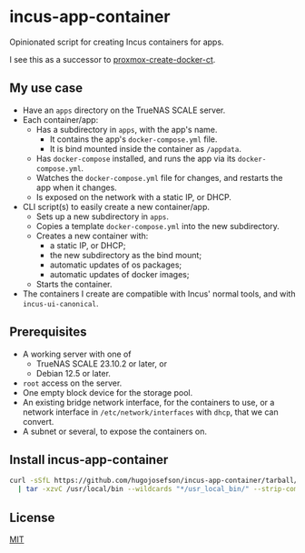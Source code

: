 # incus-app-container

Opinionated script for creating Incus containers for apps.

I see this as a successor to
[proxmox-create-docker-ct](https://github.com/hugojosefson/proxmox-create-docker-ct).

## My use case

- Have an `apps` directory on the TrueNAS SCALE server.
- Each container/app:
  - Has a subdirectory in `apps`, with the app's name.
    - It contains the app's `docker-compose.yml` file.
    - It is bind mounted inside the container as `/appdata`.
  - Has `docker-compose` installed, and runs the app via its
    `docker-compose.yml`.
  - Watches the `docker-compose.yml` file for changes, and restarts the app when
    it changes.
  - Is exposed on the network with a static IP, or DHCP.
- CLI script(s) to easily create a new container/app.
  - Sets up a new subdirectory in `apps`.
  - Copies a template `docker-compose.yml` into the new subdirectory.
  - Creates a new container with:
    - a static IP, or DHCP;
    - the new subdirectory as the bind mount;
    - automatic updates of os packages;
    - automatic updates of docker images;
  - Starts the container.
- The containers I create are compatible with Incus' normal tools, and with
  `incus-ui-canonical`.

## Prerequisites

- A working server with one of
  - TrueNAS SCALE 23.10.2 or later, or
  - Debian 12.5 or later.
- `root` access on the server.
- One empty block device for the storage pool.
- An existing bridge network interface, for the containers to use, or a network
  interface in `/etc/network/interfaces` with `dhcp`, that we can convert.
- A subnet or several, to expose the containers on.

## Install incus-app-container

```sh
curl -sSfL https://github.com/hugojosefson/incus-app-container/tarball/main \
  | tar -xzvC /usr/local/bin --wildcards "*/usr_local_bin/" --strip-components=2
```

## License

[MIT](LICENSE)
